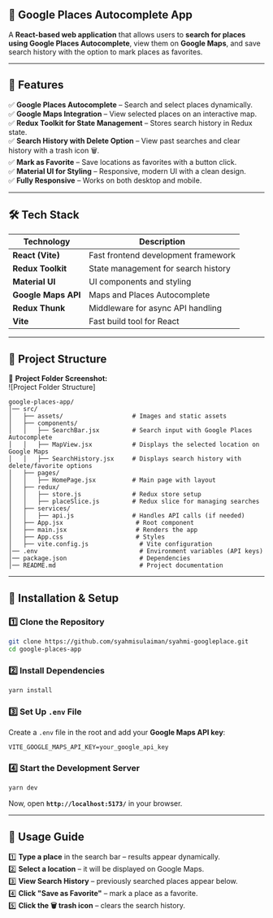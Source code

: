 ## 📌 **Google Places Autocomplete App**
A **React-based web application** that allows users to **search for places using Google Places Autocomplete**, view them on **Google Maps**, and save search history with the option to mark places as favorites.

---

## 🚀 **Features**
✅ **Google Places Autocomplete** – Search and select places dynamically.  
✅ **Google Maps Integration** – View selected places on an interactive map.  
✅ **Redux Toolkit for State Management** – Stores search history in Redux state.  
✅ **Search History with Delete Option** – View past searches and clear history with a trash icon 🗑️.  
✅ **Mark as Favorite** – Save locations as favorites with a button click.  
✅ **Material UI for Styling** – Responsive, modern UI with a clean design.  
✅ **Fully Responsive** – Works on both desktop and mobile.  

---

## 🛠️ **Tech Stack**
| Technology  | Description |
|-------------|------------|
| **React (Vite)** | Fast frontend development framework |
| **Redux Toolkit** | State management for search history |
| **Material UI** | UI components and styling |
| **Google Maps API** | Maps and Places Autocomplete |
| **Redux Thunk** | Middleware for async API handling |
| **Vite** | Fast build tool for React |

---

## 📂 **Project Structure**
📸 **Project Folder Screenshot:**  
![Project Folder Structure]

```
google-places-app/
│── src/
│   ├── assets/                   # Images and static assets
│   ├── components/
│   │   ├── SearchBar.jsx         # Search input with Google Places Autocomplete
│   │   ├── MapView.jsx           # Displays the selected location on Google Maps
│   │   ├── SearchHistory.jsx     # Displays search history with delete/favorite options
│   ├── pages/
│   │   ├── HomePage.jsx          # Main page with layout
│   ├── redux/
│   │   ├── store.js              # Redux store setup
│   │   ├── placeSlice.js         # Redux slice for managing searches
│   ├── services/
│   │   ├── api.js                # Handles API calls (if needed)
│   ├── App.jsx                    # Root component
│   ├── main.jsx                   # Renders the app
│   ├── App.css                    # Styles
│   ├── vite.config.js              # Vite configuration
│── .env                            # Environment variables (API keys)
│── package.json                    # Dependencies
│── README.md                       # Project documentation
```

---

## 🔧 **Installation & Setup**
### **1️⃣ Clone the Repository**
```sh
git clone https://github.com/syahmisulaiman/syahmi-googleplace.git
cd google-places-app
```

### **2️⃣ Install Dependencies**
```sh
yarn install
```

### **3️⃣ Set Up `.env` File**
Create a `.env` file in the root and add your **Google Maps API key**:
```
VITE_GOOGLE_MAPS_API_KEY=your_google_api_key
```

### **4️⃣ Start the Development Server**
```sh
yarn dev
```

Now, open **`http://localhost:5173/`** in your browser.

---

## 📌 **Usage Guide**
1️⃣ **Type a place** in the search bar – results appear dynamically.  
2️⃣ **Select a location** – it will be displayed on Google Maps.  
3️⃣ **View Search History** – previously searched places appear below.  
4️⃣ **Click "Save as Favorite"** – mark a place as a favorite.  
5️⃣ **Click the 🗑️ trash icon** – clears the search history.